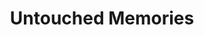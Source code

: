 ---
title: 'Untouched Memories'
category: 'drawings'
materials: 'Drawing on cardboard'
measurements: '30cm x 240cm'
year: '2008'
mainImage: 'untouched-memories-1.jpg'
blurDataURL: ''
images: 'untouched-memories-1.jpg/untouched-memories-2.jpg/untouched-memories-3.jpg/untouched-memories-4.jpg'
imageNames: ''
---